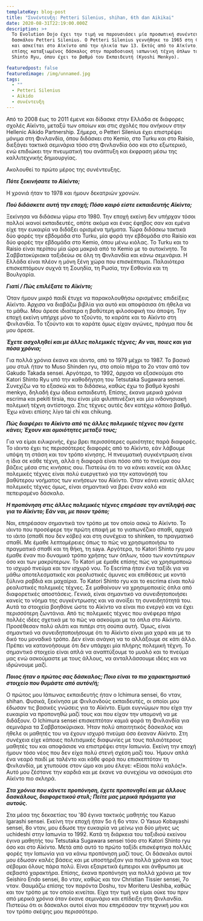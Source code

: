 ```yaml
---
templateKey: blog-post
title: "Συνέντευξη: Petteri Silenius, shihan, 6th dan Aikikai"
date: 2020-08-31T22:19:00.000Z
description: >+
  To Evolution Dojo έχει την τιμή να παρουσιάσει μία προσωπική συνέντευξη του
  δασκάλου Petteri Silenius. Ο Petteri Silenius γεννήθηκε το 1965 στη Φινλανδία
  και ασκείται στο Αϊκίντο από την ηλικία των 13. Εκτός από το Αϊκίντο, είναι
  επίσης καταξιωμένος δάσκαλος στην παραδοσιακή ιαπωνική τέχνη όπλων του Katori
  Shinto Ryu, όπου έχει το βαθμό του Εκπαιδευτή (Kyoshi Menkyo).

featuredpost: false
featuredimage: /img/unnamed.jpg
tags:
  - ""
  - Petteri Silenius
  - Αikido
  - συνέντευξη
---
```

Από το 2008 έως το 2011 έμενε και δίδασκε στην Ελλάδα σε διάφορες σχολές Αϊκίντο, μεταξύ των οποίων και στις σχολές που ανήκουν στην Hellenic Aikido Partnership. Σήμερα, ο Petteri Silenius έχει επιστρέψει μόνιμα στη Φινλανδία, όπου διδάσκει στο Kemio, στο Turku και στο Raisio, διεξάγει τακτικά σεμινάρια τόσο στη Φινλανδία όσο και στο εξωτερικό, ενώ επιδιώκει την πνευματική του ανάπτυξη και έκφραση μέσω της καλλιτεχνικής δημιουργίας.

Ακολουθεί το πρώτο μέρος της συνέντευξης.

***Πότε ξεκινήσατε το Αϊκίντο;***

Η χρονιά ήταν το 1978 και ήμουν δεκατριών χρονών.

***Πού διδάσκετε αυτή την εποχή; Πόσο καιρό είστε εκπαιδευτής Αϊκίντο;***

Ξεκίνησα να διδάσκω γύρω στο 1980. Την εποχή εκείνη δεν υπήρχαν τόσοι πολλοί ικανοί εκπαιδευτές, οπότε ακόμα και ένας έφηβος σαν και εμένα είχε την ευκαιρία να διδάξει ορισμένα τμήματα. Τώρα διδάσκω τακτικά δύο φορές την εβδομάδα στο Turku, μία φορά την εβδομάδα στο Raisio και δύο φορές την εβδομάδα στο Kemio, όπου μένω κιόλας. Το Turku και το Raisio είναι περίπου μία ώρα μακριά από το Kemio με το αυτοκίνητο. Τα Σαββατοκύριακα ταξιδεύω σε όλη τη Φινλανδία και κάνω σεμινάρια. Η Ελλάδα είναι πλέον η μόνη ξένη χώρα που επισκέπτομαι. Παλαιότερα επισκεπτόμουν συχνά τη Σουηδία, τη Ρωσία, την Εσθονία και τη Βουλγαρία.

***Γιατί / Πώς επιλέξατε το Αϊκίντο;***

Όταν ήμουν μικρό παιδί έτυχε να παρακολουθήσω ορισμένες επιδείξεις Αϊκίντο. Άρχισα να διαβάζω βιβλία για αυτό και αποφάσισα ότι ήθελα να το μάθω. Μου άρεσε ιδιαίτερα η βαθύτερη φιλοσοφική του άποψη. Την εποχή εκείνη υπήρχε μόνο το τζούντο, το καράτε και το Αϊκίντο στη Φινλανδία. Το τζούντο και το καράτε όμως είχαν αγώνες, πράγμα που δε μου άρεσε.

***Έχετε ασχοληθεί και με άλλες πολεμικές τέχνες; Αν ναι, ποιες και για πόσα χρόνια;***

Για πολλά χρόνια έκανα και ιάιντο, από το 1979 μέχρι το 1987. Το βασικό μου στυλ ήταν το Muso Shinden ryu, στο οποίο πήρα το 2ο νταν από τον Gakudo Takada sensei. Αργότερα, το 1992, άρχισα να εξασκούμαι στο Katori Shinto Ryu υπό την καθοδήγηση του Tetsutaka Sugawara sensei. Συνεχίζω να το εξασκώ και το διδάσκω, καθώς έχω το βαθμό kyoshi menkyo, δηλαδή έχω άδεια εκπαιδευτή. Επίσης, έκανα μερικά χρόνια escrima και pekiti tirsia, που είναι μία φιλιππινέζικη και μία ινδονησιακή πολεμική τέχνη αντίστοιχα. Στις τέχνες αυτές δεν κατέχω κάποιο βαθμό. Έχω κάνει επίσης λίγο tai chi και chikung.

***Πώς διαφέρει το Αϊκίντο από τις άλλες πολεμικές τέχνες που έχετε κάνει; Έχουν και ομοιότητες μεταξύ τους;***

Για να είμαι ειλικρινής, έχω βρει περισσότερες ομοιότητες παρά διαφορές. Το ιάιντο έχει τις περισσότερες διαφορές από το Αϊκίντο, εάν λάβουμε υπόψη τη στάση και τον τρόπο κίνησης. Η πνευματική συγκέντρωση είναι η ίδια σε κάθε τέχνη, αλλά η διαφορά είναι πόσο από το πνεύμα σου βάζεις μέσα στις κινήσεις σου. Πιστεύω ότι το να κάνει κανείς και άλλες πολεμικές τέχνες είναι πολύ ευεργετικό για την κατανόησή του βαθύτερου νοήματος των κινήσεων του Αϊκίντο. Όταν κάνει κανείς άλλες πολεμικές τέχνες όμως, είναι σημαντικό να βρει έναν καλό και πεπειραμένο δάσκαλο.

***Η προπόνηση στις άλλες πολεμικές τέχνες επηρέασε την αντίληψή σας για το Αϊκίντο; Εάν ναι, με ποιον τρόπο;***

Ναι, επηρέασαν σημαντικά τον τρόπο με τον οποίο ασκώ το Αϊκίντο. Το ιάιντο που προσέφερε την πρώτη επαφή με το γιαπωνέζικο σπαθί, αρχικά το ιάιτο (σπαθί που δεν κόβει) και στη συνέχεια το shinken, το πραγματικό σπαθί. Με έμαθε λεπτομέρειες όπως το πώς να χρησιμοποιήσω το πραγματικό σπαθί και τη θήκη, τη saya. Αργότερα, το Katori Shinto ryu μου έμαθε έναν πιο δυναμικό τρόπο χρήσης των όπλων, τόσο των κοντύτερων όσο και των μακρύτερων. Το Katori με έμαθε επίσης πώς να χρησιμοποιώ το ισχυρό πνεύμα και τον ισχυρό νου. Το Escrima ήταν ένα ταξίδι για να μάθω αποτελεσματικές και ρεαλιστικές άμυνες και επιθέσεις με κοντά ξύλινα ραβδιά και μαχαίρια. Το Katori Shinto ryu και το escrima είναι πολύ ρεαλιστικές πολεμικές τέχνες. Σε μαθαίνουν να χρησιμοποιείς όπλα από διαφορετικές αποστάσεις. Γενικά, είναι σημαντικό να συνειδητοποιήσει κανείς το νόημα της συγκέντρωσης και να ανοίξει τη συνειδητότητά του. Αυτά τα στοιχεία βοηθάνε ώστε το Αϊκίντο να είναι πιο ενεργό και να έχει περισσότερη ζωντάνια. Από τις πολεμικές τέχνες που ανέφερα πήρα πολλές ιδέες σχετικά με το πώς να ασκούμαι με τα όπλα στο Αϊκίντο. Προσέθεσαν πολύ αλάτι και πιπέρι στη σούπα αυτή. Όμως, είναι σημαντικό να συνειδητοποιήσουμε ότι το Αϊκίντο είναι μια χαρά και με το δικό του μοναδικό τρόπο. Δεν είναι ανάγκη να το αλλάξουμε σε κάτι άλλο. Πρέπει να κατανοήσουμε ότι δεν υπάρχει μία πλήρης πολεμική τέχνη. Το σημαντικό στοιχείο είναι απλά να αναπτύξουμε το μυαλό και το πνεύμα μας ενώ ασκούμαστε με τους άλλους, να ανταλλάσσουμε ιδέες και να ιδρώνουμε μαζί.

***Ποιος ήταν ο πρώτος σας δάσκαλος; Ποιο είναι το πιο χαρακτηριστικό στοιχείο που θυμάστε από αυτόν/ή;***

Ο πρώτος μου Ιάπωνας εκπαιδευτής ήταν ο Ichimura sensei, 6ο νταν, shihan. Φυσικά, ξεκίνησα με Φινλανδούς εκπαιδευτές, οι οποίοι μου έδωσαν τις βασικές γνώσεις για το Αϊκίντο. Είμαι ευγνώμων που είχα την ευκαιρία να προπονηθώ μαζί τους και που είχαν την υπομονή να με διδάξουν. Ο Ichimura sensei επισκεπτόταν καμιά φορά τη Φινλανδία για σεμινάρια τα Σαββατοκύριακα. Ήταν πολύ απαιτητικός δάσκαλος και ήθελε οι μαθητές του να έχουν ισχυρό πνεύμα όσο έκαναν Αϊκίντο. Στη συνέχεια είχε κάποιες πολιτισμικές διαφωνίες με τους παλαιότερους μαθητές του και αποφάσισε να επιστρέψει στην Ιαπωνία. Εκείνη την εποχή ήμουν τόσο νέος που δεν είχα πολύ στενή σχέση μαζί του. Ήμουν απλά ένα νεαρό παιδί με ταλέντο και κάθε φορά που επισκεπτόταν τη Φινλανδία, με χτυπούσε στον ώμο και μου έλεγε: «Είσαι πολύ καλός!». Αυτό μου ζέστανε την καρδιά και με έκανε να συνεχίσω να ασκούμαι στο Αϊκίντο πιο σκληρά.

***Στα χρόνια που κάνετε προπόνηση, έχετε προπονηθεί και με άλλους δασκάλους, διαφορετικού στυλ; Πείτε μας μερικά πράγματα για αυτούς.***

Στα μέσα της δεκαετίας του '80 έγινα τακτικός μαθητής του Kazuo Igarashi sensei. Εκείνη την εποχή ήταν 5ο ή 6ο νταν. Ο Yasuo Kobayashi sensei, 8ο νταν, μου έδωσε την ευκαιρία να μείνω για δύο μήνες ως uchideshi στην Ιαπωνία το 1992. Κατά τη διάρκεια του ταξιδιού εκείνου έγινα μαθητής του Tetsutaka Sugawara sensei τόσο στο Katori Shinto ryu όσο και στο Αϊκίντο. Μετά από αυτό το πρώτο ταξίδι επισκέφτηκα πολλές φορές την Ιαπωνία για να κάνω προπόνηση μαζί τους. Οι δάσκαλοι αυτοί μου έδωσαν καλές βάσεις και με υποστήριξαν για πολλά χρόνια και τους σέβομαι όλους πάρα πολύ. Είναι εξαιρετικά έμπειροι και άνθρωποι με σεβαστό χαρακτήρα. Επίσης, έκανα προπόνηση για πολλά χρόνια με τον Seishiro Endo sensei, 8ο νταν, καθώς και τον Christian Tissier sensei, 7ο νταν. Θαυμάζω επίσης τον παρόντα Doshu, τον Moriteru Ueshiba, καθώς και τον τρόπο με τον οποίο κινείται. Είχα την τιμή να είμαι ούκε του πριν από μερικά χρόνια όταν έκανε σεμινάριο και επίδειξη στη Φινλανδία. Πιστεύω ότι οι δάσκαλοι αυτοί είναι που επηρέασαν την τεχνική μου και τον τρόπο σκέψης μου περισσότερο.